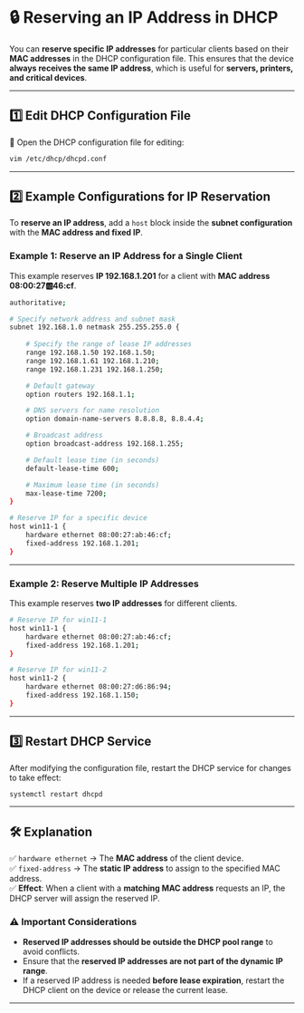 
# **🔒 Reserving an IP Address in DHCP**   

You can **reserve specific IP addresses** for particular clients based on their **MAC addresses** in the DHCP configuration file. This ensures that the device **always receives the same IP address**, which is useful for **servers, printers, and critical devices**.  

---

## **1️⃣ Edit DHCP Configuration File**  

📝 Open the DHCP configuration file for editing:  
```bash
vim /etc/dhcp/dhcpd.conf
```

---

## **2️⃣ Example Configurations for IP Reservation**  

To **reserve an IP address**, add a `host` block inside the **subnet configuration** with the **MAC address and fixed IP**.  

### **Example 1: Reserve an IP Address for a Single Client**  

This example reserves **IP 192.168.1.201** for a client with **MAC address 08:00:27:ab:46:cf**.  

```bash
authoritative;

# Specify network address and subnet mask
subnet 192.168.1.0 netmask 255.255.255.0 {
    
    # Specify the range of lease IP addresses
    range 192.168.1.50 192.168.1.50;
    range 192.168.1.61 192.168.1.210;
    range 192.168.1.231 192.168.1.250;

    # Default gateway
    option routers 192.168.1.1;

    # DNS servers for name resolution
    option domain-name-servers 8.8.8.8, 8.8.4.4;

    # Broadcast address
    option broadcast-address 192.168.1.255;

    # Default lease time (in seconds)
    default-lease-time 600;

    # Maximum lease time (in seconds)
    max-lease-time 7200;
}

# Reserve IP for a specific device
host win11-1 {
    hardware ethernet 08:00:27:ab:46:cf;
    fixed-address 192.168.1.201;
}
```

---

### **Example 2: Reserve Multiple IP Addresses**  

This example reserves **two IP addresses** for different clients.  

```bash
# Reserve IP for win11-1
host win11-1 {
    hardware ethernet 08:00:27:ab:46:cf;
    fixed-address 192.168.1.201;
}

# Reserve IP for win11-2
host win11-2 {
    hardware ethernet 08:00:27:d6:86:94;
    fixed-address 192.168.1.150;
}
```

---

## **3️⃣ Restart DHCP Service**  

After modifying the configuration file, restart the DHCP service for changes to take effect:  

```bash
systemctl restart dhcpd
```

---

## **🛠️ Explanation**  

✅ `hardware ethernet` → The **MAC address** of the client device.  
✅ `fixed-address` → The **static IP address** to assign to the specified MAC address.  
✅ **Effect**: When a client with a **matching MAC address** requests an IP, the DHCP server will assign the reserved IP.  

### **⚠️ Important Considerations**  
- **Reserved IP addresses should be outside the DHCP pool range** to avoid conflicts.  
- Ensure that the **reserved IP addresses are not part of the dynamic IP range**.  
- If a reserved IP address is needed **before lease expiration**, restart the DHCP client on the device or release the current lease.  

---
